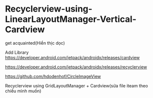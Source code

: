 # Recyclerview-using-LinearLayoutManager-Vertical-Cardview
get acquainted(Hiển thịc dọc)



Add Library
https://developer.android.com/jetpack/androidx/releases/cardview

https://developer.android.com/jetpack/androidx/releases/recyclerview

https://github.com/hdodenhof/CircleImageView


Recyclerview using GridLayoutManager + Cardview(sửa file iteam theo chiều mình muốn)
